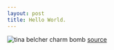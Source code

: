 ```yaml
---
layout: post
title: Hello World.
---
```

![tina belcher charm bomb](https://uproxx.files.wordpress.com/2014/11/charm-bomb.gif?w=650)
<a href="https://uproxx.files.wordpress.com/2014/11/charm-bomb.gif?w=650">source</a>
